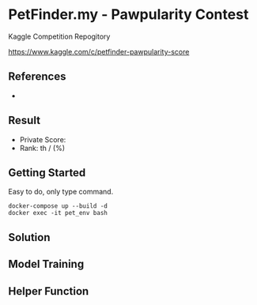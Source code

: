 # PetFinder.my - Pawpularity Contest


Kaggle Competition Repogitory

https://www.kaggle.com/c/petfinder-pawpularity-score

## References

- 

## Result

- Private Score: 
- Rank: th /  (%)


## Getting Started

Easy to do, only type command.

```commandline
docker-compose up --build -d
docker exec -it pet_env bash
```

## Solution


## Model Training


## Helper Function

